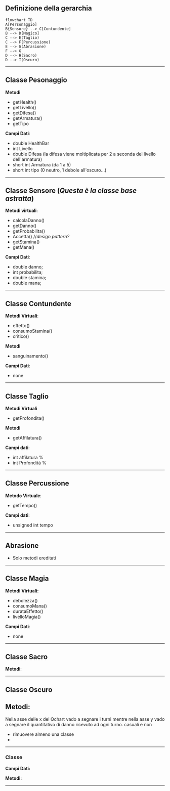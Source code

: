 ## Definizione della gerarchia

```mermaid
flowchart TD
A[Personaggio]
B{Sensore} --> C[Contundente]
B --> D[Magico]
C --> E(Taglio)
C --> F(Percussione)
E --> G(Abrasione)
F --> G
D --> H(Sacro)
D --> I(Oscuro)
````
---
## Classe Pesonaggio
**Metodi**
- getHealth()
- getLivello()
- getDifesa()
- getArmatura()
- getTipo

**Campi Dati**:
- double HealthBar
- int Livello
- double Difesa (la difesa viene moltiplicata per 2 a seconda del livello dell'armatura)
- short int Armatura (da 1 a 5)
- short int tipo (0 neutro,  1 debole all'oscuro...)

---
## Classe Sensore (*Questa è la classe base astratta*)
**Metodi virtuali**:
- calcolaDanno()
- getDanno()
- getProbabilita()
- Accetta() //*design pattern?*
- getStamina()
- getMana()

**Campi Dati**:
- double danno;
- int probabilita;
- double stamina;
- double mana;

---
## Classe Contundente
**Metodi Virtuali**:
- effetto()
- consumoStamina()
- critico()

**Metodi**
- sanguinamento()

**Campi Dati**:
- none

---
## Classe Taglio
**Metodi Virtuali**
- getProfondita()

**Metodi**
- getAffilatura()

**Campi dati**:
- int affilatura %
- int Profondità %

---

## Classe Percussione
**Metodo Virtuale**:
- getTempo()

**Campi dati**:
- unsigned int tempo

---

## Abrasione
- Solo metodi ereditati
---

## Classe Magia
**Metodi Virtuali:**
- debolezza()
- consumoMana()
- durataEffetto()
- livelloMagia()

**Campi Dati**:
- none

---

## Classe Sacro
**Metodi**:


---
## Classe Oscuro
**Metodi**:
----

Nella asse delle x del Qchart vado a segnare i turni mentre nella asse y vado a segnare il quantitativo di danno ricevuto ad ogni turno. casuali e non
- rimuovere almeno una classe
- 





---
### Classe 
**Campi Dati:**

**Metodi:**

---